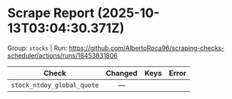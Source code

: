 # Scrape Report (2025-10-13T03:04:30.371Z)

Group: `stocks`  |  Run: https://github.com/AlbertoRoca96/scraping-checks-scheduler/actions/runs/18453831806

| Check | Changed | Keys | Error |
|---|:---:|:--|:--|
| `stock_ntdoy_global_quote` | — |  |  |

